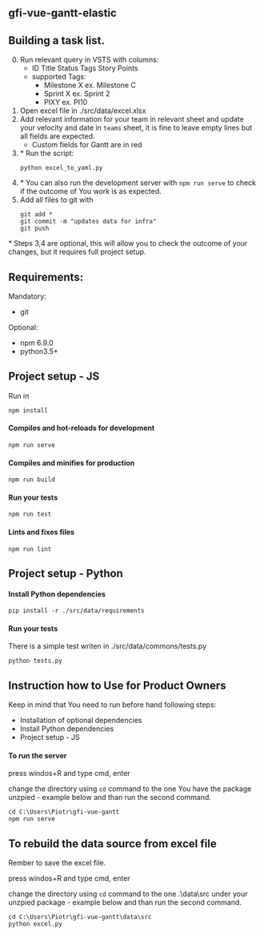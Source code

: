 ## gfi-vue-gantt-elastic


## Building a task list.

0. Run relevant query in VSTS with columns:
    * ID	Title	Status	Tags	Story Points
    * supported Tags:
        * Milestone X ex. Milestone C
        * Sprint X  ex. Sprint 2  
        * PIXY    ex. PI10
1. Open excel file in ./src/data/excel.xlsx 
2. Add relevant information for your team in relevant sheet and update your velocity and date in `teams` sheet, it is fine to leave empty lines but all fields are expected.
    * Custom fields for Gantt are in red
3. \* Run the script:
    ```
    python excel_to_yaml.py 
    ```
4. \* You can also run the development server with `npm run serve` to check if the outcome of You work is as expected.
5. Add all files to git with
    ```
    git add *
    git commit -m "updates data for infra"
    git push
    ``` 

\* Steps 3,4 are optional, this will allow you to check the outcome of your changes, but it requires full project setup.


## Requirements:
Mandatory:
- git

Optional:
- npm 6.9.0
- python3.5+


## Project setup - JS
Run in 
```
npm install
```

#### Compiles and hot-reloads for development
```
npm run serve
```

#### Compiles and minifies for production
```
npm run build
```

#### Run your tests
```
npm run test
```

#### Lints and fixes files
```
npm run lint
```

## Project setup - Python
#### Install Python dependencies
```
pip install -r ./src/data/requirements
```
#### Run your tests
There is a simple test writen in ./src/data/commons/tests.py
```
python tests.py
```

 
## Instruction how to Use for Product Owners

Keep in mind that You need to run before hand following steps:
* Installation of optional dependencies
* Install Python dependencies
* Project setup - JS

#### To run the server
press windos+R and type cmd, enter

change the directory using `cd` command to the one You have the package unzpied - example below and than run the second command.
```
cd C:\Users\Piotr\gfi-vue-gantt
npm run serve
```

## To rebuild the data source from excel file
Rember to save the excel file.
 
press windos+R and type cmd, enter

change the directory using `cd` command to the one .\data\src under your unzpied package  - example below and than run the second command.
```
cd C:\Users\Piotr\gfi-vue-gantt\data\src
python excel.py
```